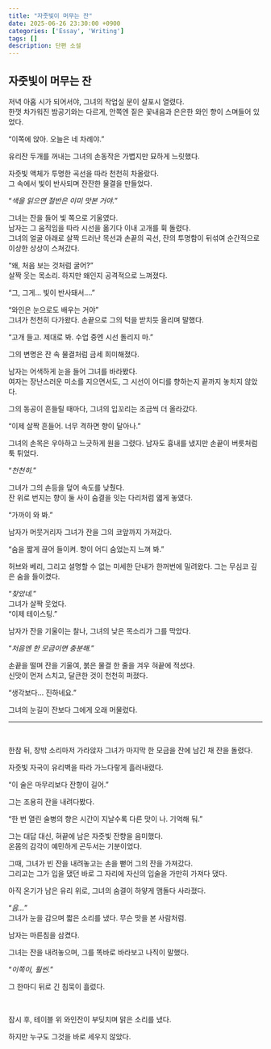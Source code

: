 ```yaml
---  
title: "자줏빛이 머무는 잔"
date: 2025-06-26 23:30:00 +0900
categories: ['Essay', 'Writing']
tags: []
description: 단편 소설
---  
```


## 자줏빛이 머무는 잔  

저녁 아홉 시가 되어서야, 그녀의 작업실 문이 살포시 열렸다.  
한껏 차가워진 밤공기와는 다르게, 안쪽엔 짙은 꽃내음과 은은한 와인 향이 스며들어 있었다.

“이쪽에 앉아. 오늘은 네 차례야.”  

유리잔 두개를 꺼내는 그녀의 손동작은 가볍지만 묘하게 느릿했다.

자줏빛 액체가 투명한 곡선을 따라 천천히 차올랐다.  
그 속에서 빛이 반사되며 잔잔한 물결을 만들었다.  

“*색을 읽으면 절반은 이미 맛본 거야.*”  

그녀는 잔을 들어 빛 쪽으로 기울였다.  
남자는 그 움직임을 따라 시선을 옮기다 이내 고개를 휙 돌렸다.  
그녀의 얼굴 아래로 살짝 드러난 목선과 손끝의 곡선, 잔의 투명함이 뒤섞여 순간적으로 이상한 상상이 스쳐갔다.  

“왜, 처음 보는 것처럼 굴어?”  
살짝 웃는 목소리. 하지만 왜인지 공격적으로 느껴졌다.  

“그, 그게… 빛이 반사돼서….”  

“와인은 눈으로도 배우는 거야”  
그녀가 천천히 다가왔다. 손끝으로 그의 턱을 받치듯 올리며 말했다.

“고개 들고. 제대로 봐. 수업 중엔 시선 돌리지 마.”

그의 변명은 잔 속 물결처럼 금세 희미해졌다.

남자는 어색하게 눈을 들어 그녀를 바라봤다.  
여자는 장난스러운 미소를 지으면서도, 그 시선이 어디를 향하는지 끝까지 놓치지 않았다.  

그의 동공이 흔들릴 때마다, 그녀의 입꼬리는 조금씩 더 올라갔다.

“이제 살짝 흔들어. 너무 격하면 향이 달아나.”  

그녀의 손목은 우아하고 느긋하게 원을 그렸다. 남자도 흉내를 냈지만 손끝이 버릇처럼 툭 튀었다.  

“*천천히.*”  

그녀가 그의 손등을 덮어 속도를 낮췄다.  
잔 위로 번지는 향이 둘 사이 숨결을 잇는 다리처럼 엷게 놓였다.  

“가까이 와 봐.”  

남자가 머뭇거리자 그녀가 잔을 그의 코앞까지 가져갔다.  

“숨을 짧게 끊어 들이켜. 향이 어디 숨었는지 느껴 봐.”  

허브와 베리, 그리고 설명할 수 없는 미세한 단내가 한꺼번에 밀려왔다. 그는 무심코 깊은 숨을 들이켰다.  

“*찾았네.*”  
그녀가 살짝 웃었다.  
“이제 테이스팅.”  

남자가 잔을 기울이는 찰나, 그녀의 낮은 목소리가 그를 막았다.  

“*처음엔 한 모금이면 충분해.*”  

손끝을 떨며 잔을 기울여, 붉은 물결 한 줄을 겨우 혀끝에 적셨다.  
신맛이 먼저 스치고, 달큰한 것이 천천히 퍼졌다.  

“생각보다… 진하네요.”  

그녀의 눈길이 잔보다 그에게 오래 머물렀다.  

***

<br>

한참 뒤, 창밖 소리마저 가라앉자 그녀가 마지막 한 모금을 잔에 남긴 채 잔을 돌렸다.  

자줏빛 자국이 유리벽을 따라 가느다랗게 흘러내렸다.  

“이 술은 마무리보다 잔향이 길어.”  

그는 조용히 잔을 내려다봤다.  

“한 번 열린 술병의 향은 시간이 지날수록 다른 맛이 나. 기억해 둬.”  

그는 대답 대신, 혀끝에 남은 자줏빛 잔향을 음미했다.  
온몸의 감각이 예민하게 곤두서는 기분이었다.  

그때, 그녀가 빈 잔을 내려놓고는 손을 뻗어 그의 잔을 가져갔다.  
그리고는 그가 입을 댔던 바로 그 자리에 자신의 입술을 가만히 가져다 댔다.  

아직 온기가 남은 유리 위로, 그녀의 숨결이 하얗게 맴돌다 사라졌다.  

“*음…*”  
그녀가 눈을 감으며 짧은 소리를 냈다. 무슨 맛을 본 사람처럼.  

남자는 마른침을 삼켰다.  

그녀는 잔을 내려놓으며, 그를 똑바로 바라보고 나직이 말했다.  

“*이쪽이, 훨씬.*”  

그 한마디 뒤로 긴 침묵이 흘렀다.  

<br>

잠시 후, 테이블 위 와인잔이 부딪치며 맑은 소리를 냈다.  

하지만 누구도 그것을 바로 세우지 않았다.